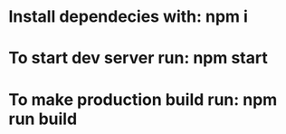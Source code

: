# Install dependecies with: npm i

# To start dev server run: npm start

# To make production build run: npm run build
